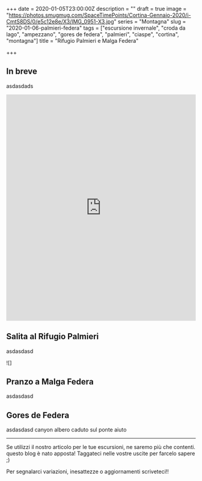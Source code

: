 +++
date = 2020-01-05T23:00:00Z
description = ""
draft = true
image = "https://photos.smugmug.com/SpaceTimePoints/Cortina-Gennaio-2020/i-CmtS8DS/0/e5c12e8e/X3/IMG_0951-X3.jpg"
series = "Montagna"
slug = "2020-01-06-palmieri-federa"
tags = ["escursione invernale", "croda da lago", "ampezzano", "gores de federa", "palmieri", "ciaspe", "cortina", "montagna"]
title = "Rifugio Palmieri e Malga Federa"

+++
## In breve

asdasdads

<iframe src="https://www.komoot.com/tour/108777311/embed?profile=1" width="100%" height="600" frameborder="0" scrolling="no"></iframe>


## Salita al Rifugio Palmieri

asdasdasd

!\[\]

## Pranzo a Malga Federa

asdasdasd

## Gores de Federa

asdasdasd canyon albero caduto sul ponte aiuto

***

Se utilizzi il nostro articolo per le tue escursioni, ne saremo più che contenti. questo blog è nato apposta! Taggateci nelle vostre uscite per farcelo sapere ;)

Per segnalarci variazioni, inesattezze o aggiornamenti scriveteci!!